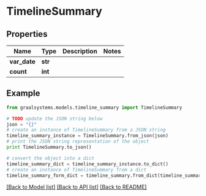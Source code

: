 # TimelineSummary


## Properties

Name | Type | Description | Notes
------------ | ------------- | ------------- | -------------
**var_date** | **str** |  | 
**count** | **int** |  | 

## Example

```python
from graalsystems.models.timeline_summary import TimelineSummary

# TODO update the JSON string below
json = "{}"
# create an instance of TimelineSummary from a JSON string
timeline_summary_instance = TimelineSummary.from_json(json)
# print the JSON string representation of the object
print TimelineSummary.to_json()

# convert the object into a dict
timeline_summary_dict = timeline_summary_instance.to_dict()
# create an instance of TimelineSummary from a dict
timeline_summary_form_dict = timeline_summary.from_dict(timeline_summary_dict)
```
[[Back to Model list]](../README.md#documentation-for-models) [[Back to API list]](../README.md#documentation-for-api-endpoints) [[Back to README]](../README.md)


